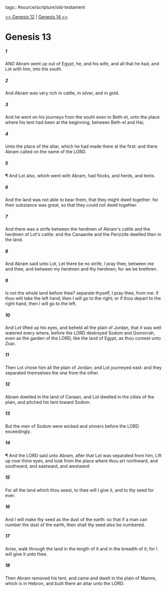 tags:: #source/scripture/old-testament

[<< Genesis 12](old-testament/01_Genesis/Genesis_12.md) | [Genesis 14 >>](old-testament/01_Genesis/Genesis_14.md)

# Genesis 13

##### 1

AND Abram went up out of Egypt, he, and his wife, and all that he had, and Lot with him, into the south.

##### 2

And Abram was very rich in cattle, in silver, and in gold.

##### 3

And he went on his journeys from the south even to Beth-el, unto the place where his tent had been at the beginning, between Beth-el and Hai;

##### 4

Unto the place of the altar, which he had made there at the first: and there Abram called on the name of the LORD.

##### 5

¶ And Lot also, which went with Abram, had flocks, and herds, and tents.

##### 6

And the land was not able to bear them, that they might dwell together: for their substance was great, so that they could not dwell together.

##### 7

And there was a strife between the herdmen of Abram's cattle and the herdmen of Lot's cattle: and the Canaanite and the Perizzite dwelled then in the land.

##### 8

And Abram said unto Lot, Let there be no strife, I pray thee, between me and thee, and between my herdmen and thy herdmen; for we be brethren.

##### 9

Is not the whole land before thee? separate thyself, I pray thee, from me: if thou wilt take the left hand, then I will go to the right; or if thou depart to the right hand, then I will go to the left.

##### 10

And Lot lifted up his eyes, and beheld all the plain of Jordan, that it was well watered every where, before the LORD destroyed Sodom and Gomorrah, even as the garden of the LORD, like the land of Egypt, as thou comest unto Zoar.

##### 11

Then Lot chose him all the plain of Jordan; and Lot journeyed east: and they separated themselves the one from the other.

##### 12

Abram dwelled in the land of Canaan, and Lot dwelled in the cities of the plain, and pitched his tent toward Sodom.

##### 13

But the men of Sodom were wicked and sinners before the LORD exceedingly.

##### 14

¶ And the LORD said unto Abram, after that Lot was separated from him, Lift up now thine eyes, and look from the place where thou art northward, and southward, and eastward, and westward:

##### 15

For all the land which thou seest, to thee will I give it, and to thy seed for ever.

##### 16

And I will make thy seed as the dust of the earth: so that if a man can number the dust of the earth, then shall thy seed also be numbered.

##### 17

Arise, walk through the land in the length of it and in the breadth of it; for I will give it unto thee.

##### 18

Then Abram removed his tent, and came and dwelt in the plain of Mamre, which is in Hebron, and built there an altar unto the LORD.
